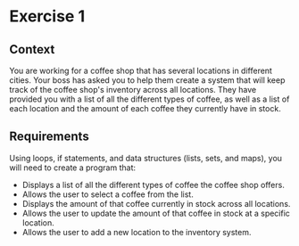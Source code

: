 # Exercise 1

## Context

You are working for a coffee shop that has several locations in different cities. Your boss has asked you to help them create a system that will keep track of the coffee shop's inventory across all locations. They have provided you with a list of all the different types of coffee, as well as a list of each location and the amount of each coffee they currently have in stock.

## Requirements

Using loops, if statements, and data structures (lists, sets, and maps), you will need to create a program that:

- Displays a list of all the different types of coffee the coffee shop offers.
- Allows the user to select a coffee from the list.
- Displays the amount of that coffee currently in stock across all locations.
- Allows the user to update the amount of that coffee in stock at a specific location.
- Allows the user to add a new location to the inventory system.
